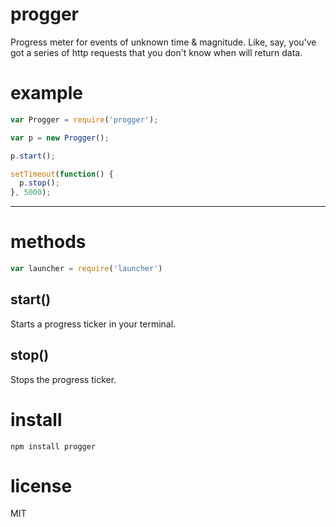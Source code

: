 # progger

Progress meter for events of unknown time &amp; magnitude. Like, say, you've got a series of http requests that you don't know when will return data.

# example

``` js
var Progger = require('progger');

var p = new Progger();

p.start();

setTimeout(function() {
  p.stop();
}, 5000);
```

***

# methods

``` js
var launcher = require('launcher')
```

## start()

Starts a progress ticker in your terminal.

## stop()

Stops the progress ticker.



# install

```
npm install progger
```

# license

MIT